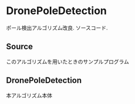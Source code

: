 # DronePoleDetection

ポール検出アルゴリズム改良.
ソースコード.

## Source
このアルゴリズムを用いたときのサンプルプログラム

## DronePoleDetection
本アルゴリズム本体
